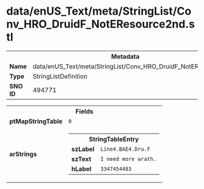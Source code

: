 <h1>data/enUS_Text/meta/StringList/Conv_HRO_DruidF_NotEResource2nd.stl</h1><table><tr><th colspan="100%">Metadata</th></tr><tr><td><b>Name</b></td><td>data/enUS_Text/meta/StringList/Conv_HRO_DruidF_NotEResource2nd.stl</td></tr><tr><td><b>Type</b></td><td>StringListDefinition</td></tr><tr><td><b>SNO ID</b></td><td>494771</td></tr></table>

<table><tr><th colspan="100%">Fields</th></tr><tr><td><b>ptMapStringTable</b></td><td><code>0</code></td></tr><tr><td><b>arStrings</b></td><td><table><tr><th colspan="100%">StringTableEntry</th></tr><tr><td><b>szLabel</b></td><td><code>Line4.BAE4.Dru.F</code></td></tr><tr><td><b>szText</b></td><td><code>I need more wrath.</code></td></tr><tr><td><b>hLabel</b></td><td><code>3347454483</code></td></tr></table>


</td></tr></table>

